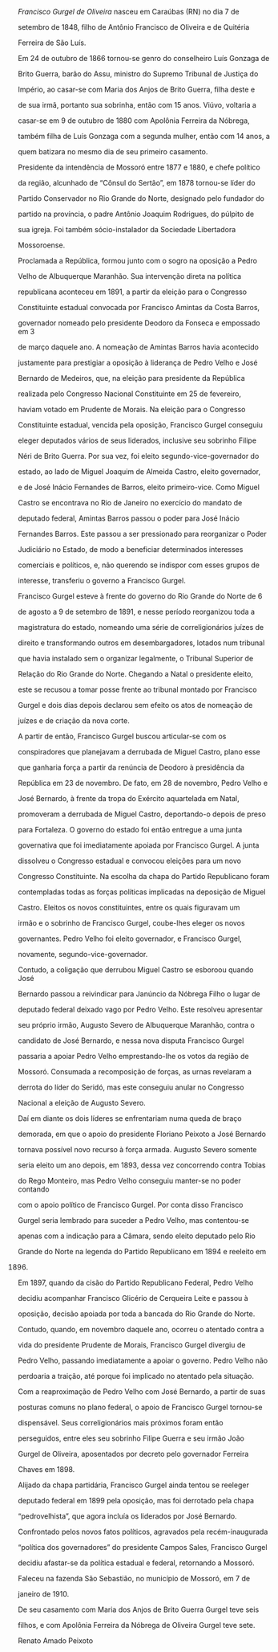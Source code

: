 

*Francisco Gurgel de Oliveira* nasceu em Caraúbas (RN) no dia 7 de

setembro de 1848, filho de Antônio Francisco de Oliveira e de Quitéria

Ferreira de São Luís.



Em 24 de outubro de 1866 tornou-se genro do conselheiro Luís Gonzaga de

Brito Guerra, barão do Assu, ministro do Supremo Tribunal de Justiça do

Império, ao casar-se com Maria dos Anjos de Brito Guerra, filha deste e

de sua irmã, portanto sua sobrinha, então com 15 anos. Viúvo, voltaria a

casar-se em 9 de outubro de 1880 com Apolônia Ferreira da Nóbrega,

também filha de Luís Gonzaga com a segunda mulher, então com 14 anos, a

quem batizara no mesmo dia de seu primeiro casamento.



Presidente da intendência de Mossoró entre 1877 e 1880, e chefe político

da região, alcunhado de “Cônsul do Sertão”, em 1878 tornou-se líder do

Partido Conservador no Rio Grande do Norte, designado pelo fundador do

partido na província, o padre Antônio Joaquim Rodrigues, do púlpito de

sua igreja. Foi também sócio-instalador da Sociedade Libertadora

Mossoroense.



Proclamada a República, formou junto com o sogro na oposição a Pedro

Velho de Albuquerque Maranhão. Sua intervenção direta na política

republicana aconteceu em 1891, a partir da eleição para o Congresso

Constituinte estadual convocada por Francisco Amintas da Costa Barros,

governador nomeado pelo presidente Deodoro da Fonseca e empossado em 3

de março daquele ano. A nomeação de Amintas Barros havia acontecido

justamente para prestigiar a oposição à liderança de Pedro Velho e José

Bernardo de Medeiros, que, na eleição para presidente da República

realizada pelo Congresso Nacional Constituinte em 25 de fevereiro,

haviam votado em Prudente de Morais. Na eleição para o Congresso

Constituinte estadual, vencida pela oposição, Francisco Gurgel conseguiu

eleger deputados vários de seus liderados, inclusive seu sobrinho Filipe

Néri de Brito Guerra. Por sua vez, foi eleito segundo-vice-governador do

estado, ao lado de Miguel Joaquim de Almeida Castro, eleito governador,

e de José Inácio Fernandes de Barros, eleito primeiro-vice. Como Miguel

Castro se encontrava no Rio de Janeiro no exercício do mandato de

deputado federal, Amintas Barros passou o poder para José Inácio

Fernandes Barros. Este passou a ser pressionado para reorganizar o Poder

Judiciário no Estado, de modo a beneficiar determinados interesses

comerciais e políticos, e, não querendo se indispor com esses grupos de

interesse, transferiu o governo a Francisco Gurgel.



Francisco Gurgel esteve à frente do governo do Rio Grande do Norte de 6

de agosto a 9 de setembro de 1891, e nesse período reorganizou toda a

magistratura do estado, nomeando uma série de correligionários juízes de

direito e transformando outros em desembargadores, lotados num tribunal

que havia instalado sem o organizar legalmente, o Tribunal Superior de

Relação do Rio Grande do Norte. Chegando a Natal o presidente eleito,

este se recusou a tomar posse frente ao tribunal montado por Francisco

Gurgel e dois dias depois declarou sem efeito os atos de nomeação de

juízes e de criação da nova corte.



A partir de então, Francisco Gurgel buscou articular-se com os

conspiradores que planejavam a derrubada de Miguel Castro, plano esse

que ganharia força a partir da renúncia de Deodoro à presidência da

República em 23 de novembro. De fato, em 28 de novembro, Pedro Velho e

José Bernardo, à frente da tropa do Exército aquartelada em Natal,

promoveram a derrubada de Miguel Castro, deportando-o depois de preso

para Fortaleza. O governo do estado foi então entregue a uma junta

governativa que foi imediatamente apoiada por Francisco Gurgel. A junta

dissolveu o Congresso estadual e convocou eleições para um novo

Congresso Constituinte. Na escolha da chapa do Partido Republicano foram

contempladas todas as forças políticas implicadas na deposição de Miguel

Castro. Eleitos os novos constituintes, entre os quais figuravam um

irmão e o sobrinho de Francisco Gurgel, coube-lhes eleger os novos

governantes. Pedro Velho foi eleito governador, e Francisco Gurgel,

novamente, segundo-vice-governador.



Contudo, a coligação que derrubou Miguel Castro se esboroou quando José

Bernardo passou a reivindicar para Janúncio da Nóbrega Filho o lugar de

deputado federal deixado vago por Pedro Velho. Este resolveu apresentar

seu próprio irmão, Augusto Severo de Albuquerque Maranhão, contra o

candidato de José Bernardo, e nessa nova disputa Francisco Gurgel

passaria a apoiar Pedro Velho emprestando-lhe os votos da região de

Mossoró. Consumada a recomposição de forças, as urnas revelaram a

derrota do líder do Seridó, mas este conseguiu anular no Congresso

Nacional a eleição de Augusto Severo.



Daí em diante os dois líderes se enfrentariam numa queda de braço

demorada, em que o apoio do presidente Floriano Peixoto a José Bernardo

tornava possível novo recurso à força armada. Augusto Severo somente

seria eleito um ano depois, em 1893, dessa vez concorrendo contra Tobias

do Rego Monteiro, mas Pedro Velho conseguiu manter-se no poder contando

com o apoio político de Francisco Gurgel. Por conta disso Francisco

Gurgel seria lembrado para suceder a Pedro Velho, mas contentou-se

apenas com a indicação para a Câmara, sendo eleito deputado pelo Rio

Grande do Norte na legenda do Partido Republicano em 1894 e reeleito em

1896.



Em 1897, quando da cisão do Partido Republicano Federal, Pedro Velho

decidiu acompanhar Francisco Glicério de Cerqueira Leite e passou à

oposição, decisão apoiada por toda a bancada do Rio Grande do Norte.

Contudo, quando, em novembro daquele ano, ocorreu o atentado contra a

vida do presidente Prudente de Morais, Francisco Gurgel divergiu de

Pedro Velho, passando imediatamente a apoiar o governo. Pedro Velho não

perdoaria a traição, até porque foi implicado no atentado pela situação.

Com a reaproximação de Pedro Velho com José Bernardo, a partir de suas

posturas comuns no plano federal, o apoio de Francisco Gurgel tornou-se

dispensável. Seus correligionários mais próximos foram então

perseguidos, entre eles seu sobrinho Filipe Guerra e seu irmão João

Gurgel de Oliveira, aposentados por decreto pelo governador Ferreira

Chaves em 1898.



Alijado da chapa partidária, Francisco Gurgel ainda tentou se reeleger

deputado federal em 1899 pela oposição, mas foi derrotado pela chapa

“pedrovelhista”, que agora incluía os liderados por José Bernardo.

Confrontado pelos novos fatos políticos, agravados pela recém-inaugurada

“política dos governadores” do presidente Campos Sales, Francisco Gurgel

decidiu afastar-se da política estadual e federal, retornando a Mossoró.



Faleceu na fazenda São Sebastião, no município de Mossoró, em 7 de

janeiro de 1910.



De seu casamento com Maria dos Anjos de Brito Guerra Gurgel teve seis

filhos, e com Apolônia Ferreira da Nóbrega de Oliveira Gurgel teve sete.



Renato Amado Peixoto



